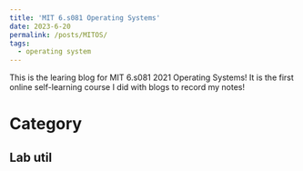 ```yaml
---
title: 'MIT 6.s081 Operating Systems'
date: 2023-6-20
permalink: /posts/MITOS/
tags:
  - operating system
---
```


This is the learing blog for MIT 6.s081 2021 Operating Systems! It is the first online self-learning course I did with blogs to record my notes!

Category
======

Lab util
------
